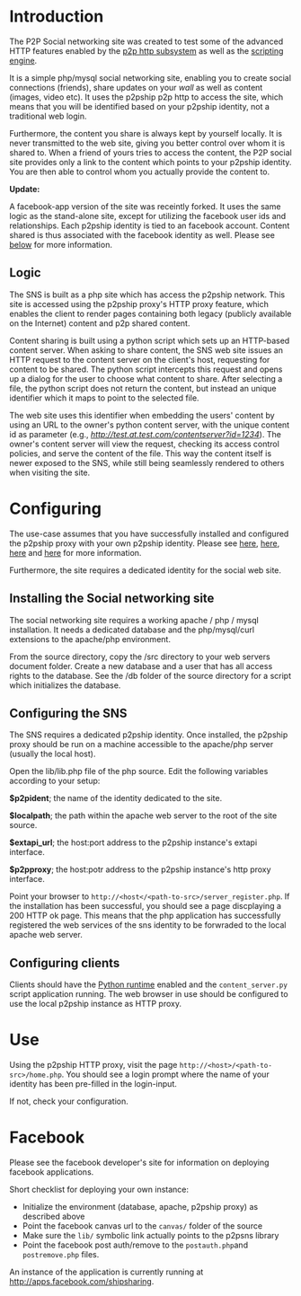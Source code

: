 # Introduction #

The P2P Social networking site was created to test some of the advanced HTTP features enabled by the [p2p http subsystem](P2PHTTP.md) as well as the [scripting engine](PRE.md).

It is a simple php/mysql social networking site, enabling you to create social connections (friends), share updates on your _wall_ as well as content (images, video etc). It uses the p2pship p2p http to access the site, which means that you will be identified based on your p2pship identity, not a traditional web login.

Furthermore, the content you share is always kept by yourself locally. It is never transmitted to the web site, giving you better control over whom it is shared to. When a friend of yours tries to access the content, the P2P social site provides only a link to the content which points to your p2pship identity. You are then able to control whom you actually provide the content to.

**Update:**

A facebook-app version of the site was receintly forked. It uses the same logic as the stand-alone site, except for utilizing the facebook user ids and relationships. Each p2pship identity is tied to an facebook account. Content shared is thus associated with the facebook identity as well. Please see [below](P2PSNS#Facebook.md) for more information.

## Logic ##

The SNS is built as a php site which has access the p2pship network. This site is accessed using the p2pship proxy's HTTP proxy feature, which enables the client to render pages containing both legacy (publicly available on the Internet) content and p2p shared content.

Content sharing is built using a python script which sets up an HTTP-based content server. When asking to share content, the SNS web site issues an HTTP request to the content server on the client's host, requesting for content to be shared. The python script intercepts this request and opens up a dialog for the user to choose what content to share. After selecting a file, the python script does not return the content, but instead an unique identifier which it maps to point to the selected file.

The web site uses this identifier when embedding the users' content by using an URL to the owner's python content server, with the unique content id as parameter (e.g., _http://test.at.test.com/contentserver?id=1234_). The owner's content server will view the request, checking its access control policies, and serve the content of the file. This way the content itself is newer exposed to the SNS, while still being seamlessly rendered to others when visiting the site.

# Configuring #

The use-case assumes that you have successfully installed and configured the p2pship proxy with your own p2pship identity. Please see [here](Compiling.md), [here](Configuration.md), [here](IdentityManagement.md) and [here](P2PHTTP.md) for more information.

Furthermore, the site requires a dedicated identity for the social web site.

## Installing the Social networking site ##

The social networking site requires a working apache / php / mysql installation. It needs a dedicated database and the php/mysql/curl extensions to the apache/php environment.

From the source directory, copy the /src directory to your web servers document folder. Create a new database and a user that has all access rights to the database. See the /db folder of the source directory for a script which initializes the database.

## Configuring the SNS ##

The SNS requires a dedicated p2pship identity. Once installed, the p2pship proxy should be run on a machine accessible to the apache/php server (usually the local host).

Open the lib/lib.php file of the php source. Edit the following variables according to your setup:

**$p2pident**; the name of the identity dedicated to the site.

**$localpath**; the path within the apache web server to the root of the site source.

**$extapi\_url**; the host:port address to the p2pship instance's extapi interface.

**$p2pproxy**; the host:potr address to the p2pship instance's http proxy interface.

Point your browser to `http://<host</<path-to-src>/server_register.php`. If the installation has been successful, you should see a page discplaying a 200 HTTP ok page. This means that the php application has successfully registered the web services of the sns identity to be forwraded to the local apache web server.

## Configuring clients ##

Clients should have the [Python runtime](PRE.md) enabled and the `content_server.py` script application running. The web browser in use should be configured to use the local p2pship instance as HTTP proxy.

# Use #

Using the p2pship HTTP proxy, visit the page `http://<host>/<path-to-src>/home.php`. You should see a login prompt where the name of your identity has been pre-filled in the login-input.

If not, check your configuration.

# Facebook #

Please see the facebook developer's site for information on deploying facebook applications.

Short checklist for deploying your own instance:

  * Initialize the environment (database, apache, p2pship proxy) as described above
  * Point the facebook canvas url to the `canvas/` folder of the source
  * Make sure the `lib/` symbolic link actually points to the p2psns library
  * Point the facebook post auth/remove to the `postauth.php`and `postremove.php` files.

An instance of the application is currently running at http://apps.facebook.com/shipsharing.